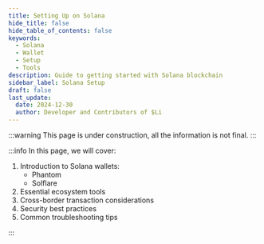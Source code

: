 ```yaml
---
title: Setting Up on Solana
hide_title: false
hide_table_of_contents: false
keywords:
  - Solana
  - Wallet
  - Setup
  - Tools
description: Guide to getting started with Solana blockchain
sidebar_label: Solana Setup
draft: false
last_update:
  date: 2024-12-30
  author: Developer and Contributors of $Li
---
```


:::warning
This page is under construction, all the information is not final.
:::

:::info
In this page, we will cover:

1. Introduction to Solana wallets:
   - Phantom
   - Solflare
2. Essential ecosystem tools
3. Cross-border transaction considerations
4. Security best practices
5. Common troubleshooting tips

:::
